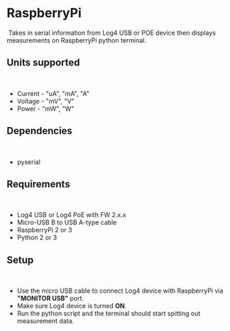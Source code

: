 # RaspberryPi
​
Takes in serial information from Log4 USB or POE device then
displays measurements on RaspberryPi python terminal.
​
## Units supported
​
* Current - "uA", "mA", "A"
* Voltage - "mV", "V"
* Power - "mW", "W"
​
## Dependencies
​
* pyserial
​
## Requirements
​
* Log4 USB or Log4 PoE with FW 2.x.x
* Micro-USB B to USB A-type cable
* RaspberryPi 2 or 3
* Python 2 or 3
​
## Setup
​
* Use the micro USB cable to connect Log4 device with RaspberryPi via __"MONITOR USB"__ port. 
* Make sure Log4 device is turned __ON__.
* Run the python script and the terminal should start spitting out measurement data.
